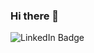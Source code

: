 ### Hi there 👋

<div id="badges>
  <a href="https://www.linkedin.com/in/morgan-a-bauer">
    <img src="https://img.shields.io/badge/LinkedIn-blue?logo=linkedin&logoColor=white&style=for-the-badge" alt="LinkedIn Badge"/>
  </a>

<!--
**morgan-a-bauer/morgan-a-bauer** is a ✨ _special_ ✨ repository because its `README.md` (this file) appears on your GitHub profile.

Here are some ideas to get you started:

- 🔭 I’m currently working on ...
- 🌱 I’m currently learning ...
- 👯 I’m looking to collaborate on ...
- 🤔 I’m looking for help with ...
- 💬 Ask me about ...
- 📫 How to reach me: ...
- 😄 Pronouns: ...
- ⚡ Fun fact: ...
-->
